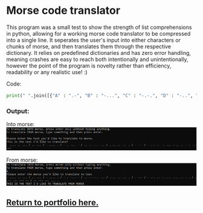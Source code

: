 # Morse code translator
This program was a small test to show the strength of list comprehensions in python, allowing for a working morse code translator to be compressed into a single line. It seperates the user's input into either characters or chunks of morse, and then translates them through the respective dictionary. It relies on predefined dictionaries and has zero error handling, meaning crashes are easy to reach both intentionally and unintentionally, however the point of the program is novelty rather than efficiency, readability or any realistic use! :)

Code: 
```python
print(" ".join([{"A" : ".-", "B" : "-...", "C" : "-.-.", "D" : "-..", "E" : ".", "F" : "..-.", "G" : "--.", "H" : "....", "I" : "..", "J" : ".---", "K" : "-.-", "L" : ".-..", "M" : "--", "N" : "-.", "O" : "---", "P" : ".--.", "Q" : "--.-", "R" : ".-.", "S" : "...", "T" : "-", "U" : "..-", "V" : "...-", "W" : ".--", "X" : "-..-", "Y" : "-.--", "Z" : "--..", "1" : ".----", "2" : "..---", "3" : "...--", "4" : "....-", "5" : ".....", "6" : "-....", "7" : "--...", "8" : "---..", "9" : "----.", "0" : "-----", "," : "--..--", "." : ".-.-.-", "/" : "-..-.", ":" : "---...", "@" : ".--.-.", "\'" : ".----.", "\"" : ".-..-.", "!" : "-.-.--", "?" : "..--..", "&" : ".-...", "(" : "-.--.", ")" : "-.--.-", "-" : "-....-", "+" : ".-.-.", "=" : "-...-", " " : "/"}[char] for char in input("Please enter the text you'd like to translate to morse.\n").upper()])) if input("To translate INTO morse, press enter only without typing anything.\nTo translate FROM morse, type something and then press enter.\n") == "" else print("".join([{'.-': 'A', '-...': 'B', '-.-.': 'C', '-..': 'D', '.': 'E', '..-.': 'F', '--.': 'G', '....': 'H', '..': 'I', '.---': 'J', '-.-': 'K', '.-..': 'L', '--': 'M', '-.': 'N', '---': 'O', '.--.': 'P', '--.-': 'Q', '.-.': 'R', '...': 'S', '-': 'T', '..-': 'U', '...-': 'V', '.--': 'W', '-..-': 'X', '-.--': 'Y', '--..': 'Z', '.----': '1', '..---': '2', '...--': '3', '....-': '4', '.....': '5', '-....': '6', '--...': '7', '---..': '8', '----.': '9', '-----': '0', '--..--': ',', '.-.-.-': '.', '-..-.': '/', '---...': ':', '.--.-.': '@', '.----.': "'", '.-..-.': '"', '-.-.--': '!', '..--..': '?', '.-...': '&', '-.--.': '(', '-.--.-': ')', '-....-': '-', '.-.-.': '+', '-...-': '=', '/': ' '}[char] for char in input("Please enter the morse you'd like to translate to text\n").split(" ")]))
```

### Output:
Into morse:
![An image containing the output of the code when translating into morse code.](bin/morseTranslationTO.png)

From morse:
![An image containing the output of the code when translating from morse code.](bin/morseTranslationFROM.png)

## [Return to portfolio here.](README.md)
